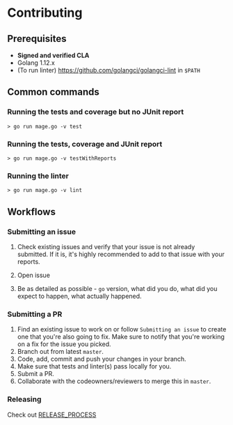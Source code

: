 #  Contributing

## Prerequisites

* **Signed and verified CLA**
* Golang 1.12.x
* (To run linter) https://github.com/golangci/golangci-lint in `$PATH`

## Common commands

### Running the tests and coverage but no JUnit report

```shell
> go run mage.go -v test
```

### Running the tests, coverage and JUnit report

```shell
> go run mage.go -v testWithReports
```

### Running the linter

```shell
> go run mage.go -v lint
```

## Workflows

### Submitting an issue

1. Check existing issues and verify that your issue is not already submitted.
 If it is, it's highly recommended to add  to that issue with your reports.
 
2. Open issue

3. Be as detailed as possible - `go` version, what did you do, 
what did you expect to happen, what actually happened.

### Submitting a PR

1. Find an existing issue to work on or follow `Submitting an issue` to create one
 that you're also going to fix. 
 Make sure to notify that you're working on a fix for the issue you picked.
1. Branch out from latest `master`.
1. Code, add, commit and push your changes in your branch.
1. Make sure that tests and linter(s) pass locally for you.
1. Submit a PR.
1. Collaborate with the codeowners/reviewers to merge this in `master`.

### Releasing

Check out [RELEASE_PROCESS](./RELEASE_PROCESS.md)
